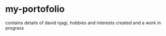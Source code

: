 # my-portofolio
contains details of david njagi, hobbies and interests
created and a work in progress
